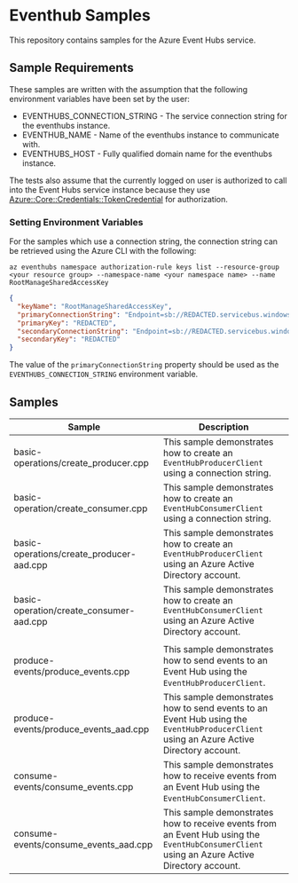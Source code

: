# Eventhub Samples

This repository contains samples for the Azure Event Hubs service.

## Sample Requirements

These samples are written with the assumption that the following environment
variables have been set by the user:

* EVENTHUBS_CONNECTION_STRING - The service connection string for the eventhubs instance.
* EVENTHUB_NAME - Name of the eventhubs instance to communicate with.
* EVENTHUBS_HOST - Fully qualified domain name for the eventhubs instance.

The tests also assume that the currently logged on user is authorized to call
into the Event Hubs service instance because they use [Azure::Core::Credentials::TokenCredential](https://azuresdkdocs.blob.core.windows.net/$web/cpp/azure-core/1.3.1/class_azure_1_1_core_1_1_credentials_1_1_token_credential.html) for authorization.

### Setting Environment Variables

For the samples which use a connection string, the connection string can be retrieved using the Azure CLI with the following:

```pwsh
az eventhubs namespace authorization-rule keys list --resource-group <your resource group> --namespace-name <your namespace name> --name RootManageSharedAccessKey
```

```json
{
  "keyName": "RootManageSharedAccessKey",
  "primaryConnectionString": "Endpoint=sb://REDACTED.servicebus.windows.net/;SharedAccessKeyName=RootManageSharedAccessKey;SharedAccessKey=REDACTED",
  "primaryKey": "REDACTED",
  "secondaryConnectionString": "Endpoint=sb://REDACTED.servicebus.windows.net/;SharedAccessKeyName=RootManageSharedAccessKey;SharedAccessKey=REDACTED",
  "secondaryKey": "REDACTED"
}
```

The value of the `primaryConnectionString` property should be used as the `EVENTHUBS_CONNECTION_STRING` environment variable.


## Samples

| Sample | Description |
|--------|-------------|
| basic-operations/create_producer.cpp | This sample demonstrates how to create an `EventHubProducerClient` using a connection string. |
| basic-operation/create_consumer.cpp | This sample demonstrates how to create an `EventHubConsumerClient` using a connection string. |
| basic-operations/create_producer-aad.cpp | This sample demonstrates how to create an `EventHubProducerClient` using an Azure Active Directory account. |
| basic-operation/create_consumer-aad.cpp | This sample demonstrates how to create an `EventHubConsumerClient` using an Azure Active Directory account. |
| | |
| produce-events/produce_events.cpp | This sample demonstrates how to send events to an Event Hub using the `EventHubProducerClient`. |
| produce-events/produce_events_aad.cpp | This sample demonstrates how to send events to an Event Hub using the `EventHubProducerClient` using an Azure Active Directory account. |
| consume-events/consume_events.cpp | This sample demonstrates how to receive events from an Event Hub using the `EventHubConsumerClient`. |
| consume-events/consume_events_aad.cpp | This sample demonstrates how to receive events from an Event Hub using the `EventHubConsumerClient` using an Azure Active Directory account. |

